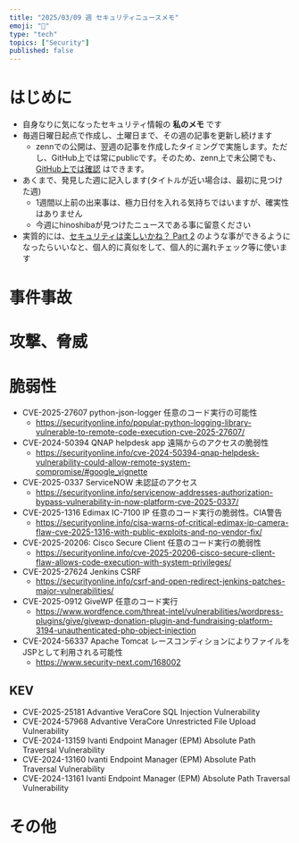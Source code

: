 ```yaml
---
title: "2025/03/09 週 セキュリティニュースメモ"
emoji: "🔖"
type: "tech"
topics: ["Security"]
published: false
---
```


# はじめに
* 自身なりに気になったセキュリティ情報の **私のメモ** です
* 毎週日曜日起点で作成し、土曜日まで、その週の記事を更新し続けます
    * zennでの公開は、翌週の記事を作成したタイミングで実施します。ただし、GitHub上では常にpublicです。そのため、zenn上で未公開でも、[GitHub上では確認](https://github.com/hinoshiba/zenn.dev/tree/main/articles) はできます。
* あくまで、発見した週に記入します(タイトルが近い場合は、最初に見つけた週)
    * 1週間以上前の出来事は、極力日付を入れる気持ちではいますが、確実性はありません
    * 今週にhinoshibaが見つけたニュースである事に留意ください
* 実質的には、[セキュリティは楽しいかね？ Part 2](https://negi.hatenablog.com/) のような事ができるようになったらいいなと、個人的に真似をして、個人的に漏れチェック等に使います

# 事件事故

# 攻撃、脅威

# 脆弱性

* CVE-2025-27607 python-json-logger 任意のコード実行の可能性
    * https://securityonline.info/popular-python-logging-library-vulnerable-to-remote-code-execution-cve-2025-27607/
* CVE-2024-50394 QNAP helpdesk app 遠隔からのアクセスの脆弱性
    * https://securityonline.info/cve-2024-50394-qnap-helpdesk-vulnerability-could-allow-remote-system-compromise/#google_vignette
* CVE-2025-0337 ServiceNOW 未認証のアクセス
    * https://securityonline.info/servicenow-addresses-authorization-bypass-vulnerability-in-now-platform-cve-2025-0337/
* CVE-2025-1316 Edimax IC-7100 IP 任意のコード実行の脆弱性。CIA警告
    * https://securityonline.info/cisa-warns-of-critical-edimax-ip-camera-flaw-cve-2025-1316-with-public-exploits-and-no-vendor-fix/
* CVE-2025-20206: Cisco Secure Client 任意のコード実行の脆弱性
    * https://securityonline.info/cve-2025-20206-cisco-secure-client-flaw-allows-code-execution-with-system-privileges/
* CVE-2025-27624 Jenkins CSRF
    * https://securityonline.info/csrf-and-open-redirect-jenkins-patches-major-vulnerabilities/
* CVE-2025-0912 GiveWP 任意のコード実行
    * https://www.wordfence.com/threat-intel/vulnerabilities/wordpress-plugins/give/givewp-donation-plugin-and-fundraising-platform-3194-unauthenticated-php-object-injection
* CVE-2024-56337 Apache Tomcat レースコンディションによりファイルをJSPとして利用される可能性
    * https://www.security-next.com/168002

## KEV
* CVE-2025-25181 Advantive VeraCore SQL Injection Vulnerability
* CVE-2024-57968 Advantive VeraCore Unrestricted File Upload Vulnerability
* CVE-2024-13159 Ivanti Endpoint Manager (EPM) Absolute Path Traversal Vulnerability
* CVE-2024-13160 Ivanti Endpoint Manager (EPM) Absolute Path Traversal Vulnerability
* CVE-2024-13161 Ivanti Endpoint Manager (EPM) Absolute Path Traversal Vulnerability

# その他

